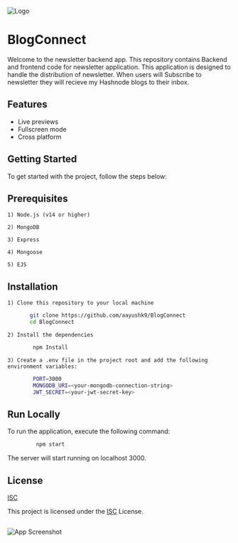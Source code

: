 
![Logo](https://th.bing.com/th/id/OIP.VO3VBxG_3jAKrKu7zHjshwHaCG?w=343&h=99&c=7&r=0&o=5&dpr=1.3&pid=1.7)


# BlogConnect

Welcome to the newsletter backend app. This repository contains Backend and frontend code for newsletter application. This application is designed to handle the distribution of newsletter.
When users will Subscribe to newsletter they will recieve my Hashnode blogs to their inbox.


## Features

- Live previews
- Fullscreen mode
- Cross platform


## Getting Started

 To get started with the project, follow the steps below:
## Prerequisites

    1) Node.js (v14 or higher)

    2) MongoDB

    3) Express

    4) Mongoose

    5) EJS


## Installation

    1) Clone this repository to your local machine

```bash
       git clone https://github.com/aayushk9/BlogConnect
       cd BlogConnect
```
    2) Install the dependencies

```bash
        npm Install
 ```
    3) Create a .env file in the project root and add the following environment variables:

```bash
        PORT=3000
        MONGODB_URI=<your-mongodb-connection-string>
        JWT_SECRET=<your-jwt-secret-key>
```


    
## Run Locally

To run the application, execute the following command:


```bash
         npm start
```

The server will start running on localhost 3000.
## License

[ISC](https://fossa.com/blog/open-source-software-licenses-101-isc-license/)

This project is licensed under the [ISC](https://fossa.com/blog/open-source-software-licenses-101-isc-license/) License.




## 

![App Screenshot](https://t4.ftcdn.net/jpg/01/52/40/77/240_F_152407752_7AnelPYDABZ9XY7qbGFJY6ggueUkpslm.jpg)



